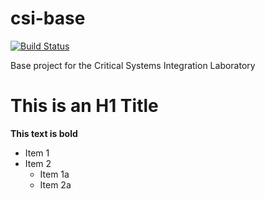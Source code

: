 # csi-base

[![Build Status](https://travis-ci.org/FTSRG-CSI/csi.svg?branch=master)](https://travis-ci.org/FTSRG-CSI/csi)

Base project for the Critical Systems Integration Laboratory

# This is an H1 Title

**This text is bold**

* Item 1 
* Item 2
  * Item 1a
  * Item 2a
